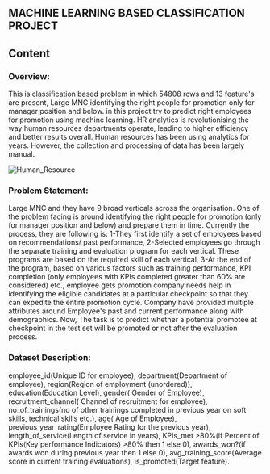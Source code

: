 ## MACHINE LEARNING BASED CLASSIFICATION PROJECT

## Content

### Overview:
This is classification based problem in which 54808 rows and 13 feature's are present, Large MNC identifying the right people for promotion only for manager position and below.
in this project try to predict right employees for promotion using machine learning. HR analytics is revolutionising the way human resources departments operate, leading to higher efficiency and better results overall. Human resources has been using analytics for years. However, the collection and processing of data has been largely manual.

![Human_Resource](https://user-images.githubusercontent.com/66259814/102377775-0f361880-3feb-11eb-83cf-897a2a507299.png)


### Problem Statement:
Large MNC and they have 9 broad verticals across the organisation. One of the problem facing is around identifying the right people for promotion (only for manager position and below) and prepare them in time. Currently the process, they are following is:
1-They first identify a set of employees based on recommendations/ past performance, 2-Selected employees go through the separate training and evaluation program for each vertical. These programs are based on the required skill of each vertical, 3-At the end of the program, based on various factors such as training performance, KPI completion (only employees with KPIs completed greater than 60% are considered) etc., employee gets promotion company needs  help in identifying the eligible candidates at a particular checkpoint so that they can expedite the entire promotion cycle. 
Company have provided multiple attributes around Employee's past and current performance along with demographics. Now, The task is to predict whether a potential promotee at checkpoint in the test set will be promoted or not after the evaluation process.


### Dataset Description: 
employee_id(Unique ID for employee), department(Department of employee), region(Region of employment (unordered)), education(Education Level), gender( Gender of Employee), recruitment_channel( Channel of recruitment for employee), no_of_trainings(no of other trainings completed in previous year on soft skills, technical skills etc.), age( Age of Employee), previous_year_rating(Employee Rating for the previous year), length_of_service(Length of service in years), KPIs_met >80%(if Percent of KPIs(Key performance Indicators) >80% then 1 else 0), awards_won?(if awards won during previous year then 1 else 0), avg_training_score(Average score in current training evaluations), is_promoted(Target feature).
